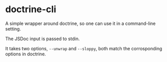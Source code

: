 # doctrine-cli
A simple wrapper around doctrine, so one can use it in a command-line setting. 

The JSDoc input is passed to stdin. 

It takes two options, `--unwrap` and `--sloppy`, both match the corrosponding options in doctrine. 
